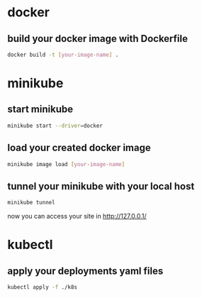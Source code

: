 # docker

## build your docker image with Dockerfile

```bash
docker build -t [your-image-name] .
```

# minikube

## start minikube
```bash
minikube start --driver=docker
```

## load your created docker image
```bash
minikube image load [your-image-name]
```

## tunnel your minikube with your local host
```bash
minikube tunnel
```

now you can access your site in http://127.0.0.1/

# kubectl

## apply your deployments yaml files
```bash
kubectl apply -f ./k8s
```